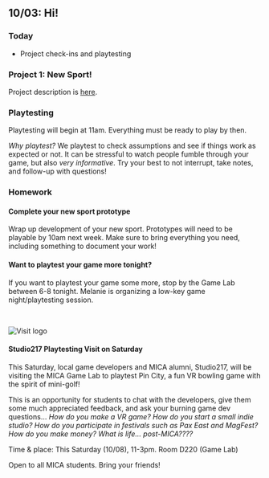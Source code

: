 ## 10/03: Hi!

### Today

- Project check-ins and playtesting


### Project 1: New Sport!
Project description is [here](https://docs.google.com/document/d/1xBRKKRS70iWD_j_rpygbdHEs1WU__wc6tqvp11poOvo/edit?usp=sharing).

### Playtesting
Playtesting will begin at 11am. Everything must be ready to play by then.

*Why playtest?* We playtest to check assumptions and see if things work as expected or not. It can be stressful to watch people fumble through your game, but also *very informative*. Try your best to not interrupt, take notes, and follow-up with questions!


### Homework

#### Complete your new sport prototype
Wrap up development of your new sport. Prototypes will need to be playable by 10am next week. Make sure to bring everything you need, including something to document your work!

#### Want to playtest your game more tonight?
If you want to playtest your game some more, stop by the Game Lab between 6-8 tonight. Melanie is organizing a low-key game night/playtesting session.

&nbsp;

![Visit logo](/assets/pin_city_visit_small.png)
#### Studio217 Playtesting Visit on Saturday
This Saturday, local game developers and MICA alumni, Studio217, will be visiting the MICA Game Lab to playtest Pin City, a fun VR bowling game with the spirit of mini-golf!

This is an opportunity for students to chat with the developers, give them some much appreciated feedback, and ask your burning game dev questions… *How do you make a VR game? How do you start a small indie studio? How do you participate in festivals such as Pax East and MagFest? How do you make money? What is life… post-MICA????*

Time & place: This Saturday (10/08), 11-3pm. Room D220 (Game Lab)

Open to all MICA students. Bring your friends!